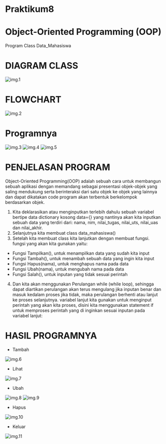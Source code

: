 # Praktikum8
# Object-Oriented Programming (OOP)
 
Program Class Data_Mahasiswa

# DIAGRAM CLASS
![img.1](gambar/Diagram.png)

# FLOWCHART
![img.2](gambar/flowchart.png)

# Programnya
![img.3](gambar/program1.png)
![img.4](gambar/program2.png)
![img.5](gambar/program3.png)

# PENJELASAN PROGRAM

Object-Oriented Programming(OOP) adalah sebuah cara  untuk membangun sebuah aplikasi dengan memandang sebagai presentasi objek-objek yang saling mendukung serta berinteraksi dari satu objek ke objek yang lainnya dan dapat dikatakan code program akan terbentuk berkelompok berdasarkan objek. 

1. Kita deklarasikan atau menginputkan terlebih dahulu sebuah variabel bertipe data dictionary kosong data={} yang nantinya akan kita inputkan sebuah data yang terdiri dari: nama, nim, nilai_tugas, nilai_uts, nilai_uas dan nilai_akhir.
2. Selanjutnya kita membuat class data_mahasiswa()
3. Setelah kita membuat class kita lanjutkan dengan membuat fungsi. fungsi yang akan kita gunakan yaitu:
- Fungsi Tampilkan(), untuk menampilkan data yang sudah kita input
- Fungsi Tambah(), untuk menambah sebuah data yang ingin kita input
- Fungsi Hapus(nama), untuk menghapus nama pada data 
- Fungsi Ubah(nama), untuk mengubah nama pada data
- Fungsi Salah(), untuk inputan yang tidak sesuai perintah 
4. Dan kita akan menggunakan Perulangan while (while loop), sehingga dapat diartikan perulangan akan terus mengulang jika inputan benar dan masuk kedalam proses jika tidak, maka perulangan berhenti atau lanjut ke proses selanjutnya. variabel lanjut kita gunakan untuk menginput perintah yang akan kita proses, disini kita menggunakan statement if untuk memproses perintah yang di inginkan sesuai inputan pada variabel lanjut:

# HASIL PROGRAMNYA
- Tambah

![img.6](gambar/tambah.png)

- Lihat

![img.7](gambar/lihat.png)

- Ubah

![img.8](gambar/ubah.png)
![img.9](gambar/hasil%20ubah.png)

- Hapus

![img.10](gambar/hapus.png)

- Keluar

![img.11](gambar/selesai.png)




